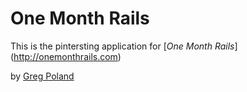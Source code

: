 # One Month Rails

This is the pintersting application for
[*One Month Rails*] (http://onemonthrails.com)

by [Greg Poland](http://www.linkedin.com/in/gregpoland)
